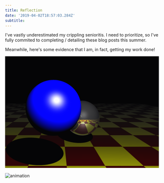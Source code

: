 ```yaml
---
title: Reflection
date: '2019-04-02T18:57:03.284Z'
subtitle: 
---
```


I've vastly underestimated my crippling senioritis. I need to prioritize, so I've fully commited to completing / detailing these blog posts this summer. 

Meanwhile, here's some evidence that I am, in fact, getting my work done!

![pic](./pic.png)

![animation](./pic.gif)